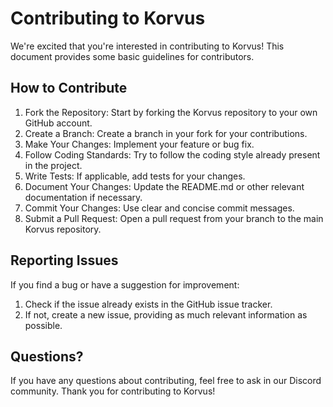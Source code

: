# Contributing to Korvus

We're excited that you're interested in contributing to Korvus! This document provides some basic guidelines for contributors.

## How to Contribute

1. Fork the Repository: Start by forking the Korvus repository to your own GitHub account.
2. Create a Branch: Create a branch in your fork for your contributions.
3. Make Your Changes: Implement your feature or bug fix.
4. Follow Coding Standards: Try to follow the coding style already present in the project.
5. Write Tests: If applicable, add tests for your changes.
6. Document Your Changes: Update the README.md or other relevant documentation if necessary.
7. Commit Your Changes: Use clear and concise commit messages.
8. Submit a Pull Request: Open a pull request from your branch to the main Korvus repository.

## Reporting Issues

If you find a bug or have a suggestion for improvement:

1. Check if the issue already exists in the GitHub issue tracker.
2. If not, create a new issue, providing as much relevant information as possible.

## Questions?

If you have any questions about contributing, feel free to ask in our Discord community.
Thank you for contributing to Korvus!
